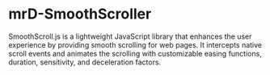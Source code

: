 # mrD-SmoothScroller
SmoothScroll.js is a lightweight JavaScript library that enhances the user experience by providing smooth scrolling for web pages. It intercepts native scroll events and animates the scrolling with customizable easing functions, duration, sensitivity, and deceleration factors. 
